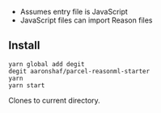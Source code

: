 * Assumes entry file is JavaScript
* JavaScript files can import Reason files

## Install

```
yarn global add degit
degit aaronshaf/parcel-reasonml-starter
yarn
yarn start
```

Clones to current directory.
